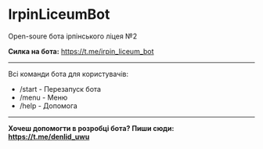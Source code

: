 # IrpinLiceumBot

Open-soure бота ірпінського ліцея №2

<b>Силка на бота:</b> https://t.me/irpin_liceum_bot

<hr>

Всі команди бота для користувачів:
<ul>
  <li>/start - Перезапуск бота</li>
  <li>/menu - Меню</li>
  <li>/help - Допомога</li>
</ul>

<hr>

<b>Хочеш допомогти в розробці бота? Пиши сюди: https://t.me/denlid_uwu</b>
